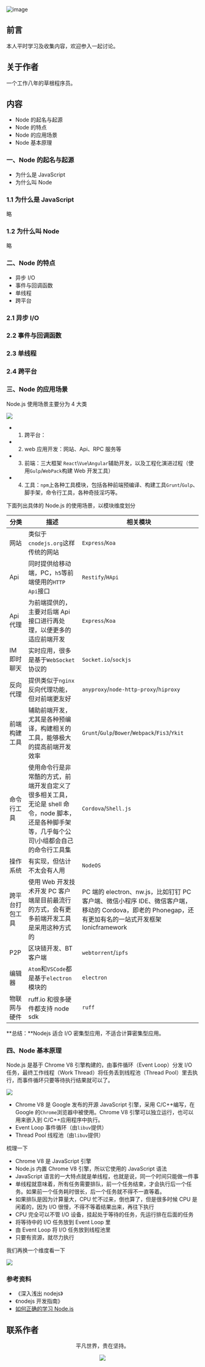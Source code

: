 ![image](../img/timg.jpg)
<br>

## 前言

本人平时学习及收集内容，欢迎参入一起讨论。

## 关于作者

一个工作八年的草根程序员。

## 内容

- Node 的起名与起源
- Node 的特点
- Node 的应用场景
- Node 基本原理

### 一、Node 的起名与起源

- 为什么是 JavaScript
- 为什么叫 Node

### 1.1 为什么是 JavaScript

略

### 1.2 为什么叫 Node

略

### 二、Node 的特点

- 异步 I/O
- 事件与回调函数
- 单线程
- 跨平台

### 2.1 异步 I/O

### 2.2 事件与回调函数

### 2.3 单线程

### 2.4 跨平台

### 三、Node 的应用场景

Node.js 使用场景主要分为 4 大类

![](./img/used.png)

- 1. 跨平台：
- 2. web 应用开发：网站、Api、RPC 服务等
- 3. 前端：三大框架 `React`\\`Vue`\\`Angular`辅助开发，以及工程化演进过程（使用`Gulp`/`WebPack`构建 Web 开发工具）
- 4. 工具：`npm`上各种工具模块，包括各种前端预编译、构建工具`Grunt`/`Gulp`、脚手架，命令行工具，各种奇技淫巧等。

下面列出具体的 Node.js 的使用场景，以模块维度划分

| 分类           | 描述                                                                                                                                            | 相关模块                                                                                                                                              |
| -------------- | ----------------------------------------------------------------------------------------------------------------------------------------------- | ----------------------------------------------------------------------------------------------------------------------------------------------------- |
| 网站           | 类似于`cnodejs.org`这样传统的网站                                                                                                               | `Express`/`Koa`                                                                                                                                       |
| Api            | 同时提供给移动端，PC，`h5`等前端使用的`HTTP Api`接口                                                                                            | `Restify`/`HApi`                                                                                                                                      |
| Api 代理       | 为前端提供的，主要对后端 Api 接口进行再处理，以便更多的适应前端开发                                                                             | `Express`/`Koa`                                                                                                                                       |
| IM 即时聊天    | 实时应用，很多是基于`WebSocket`协议的                                                                                                           | `Socket.io`/`sockjs`                                                                                                                                  |
| 反向代理       | 提供类似于`nginx`反向代理功能，但对前端更友好                                                                                                   | `anyproxy`/`node-http-proxy`/`hiproxy`                                                                                                                |
| 前端构建工具   | 辅助前端开发，尤其是各种预编译，构建相关的工具，能够极大的提高前端开发效率                                                                      | `Grunt`/`Gulp`/`Bower`/`Webpack`/`Fis3`/`Ykit`                                                                                                        |
| 命令行工具     | 使用命令行是非常酷的方式，前端开发自定义了很多相关工具，无论是 shell 命令，node 脚本，还是各种脚手架等，几乎每个公司\小组都会自己的命令行工具集 | `Cordova`/`Shell.js`                                                                                                                                  |
| 操作系统       | 有实现，但估计不太会有人用                                                                                                                      | `NodeOS`                                                                                                                                              |
| 跨平台打包工具 | 使用 Web 开发技术开发 PC 客户端是目前最流行的方式，会有更多前端开发工具是采用这种方式的                                                         | PC 端的 electron、nw.js，比如钉钉 PC 客户端、微信小程序 IDE、微信客户端，移动的 Cordova，即老的 Phonegap，还有更加有名的一站式开发框架 Ionicframework |
| P2P            | 区块链开发、BT 客户端                                                                                                                           | `webtorrent`/`ipfs`                                                                                                                                   |
| 编辑器         | `Atom`和`VSCode`都是基于`electron`模块的                                                                                                        | `electron`                                                                                                                                            |
| 物联网与硬件   | ruff.io 和很多硬件都支持 node sdk                                                                                                               | `ruff`                                                                                                                                                |

**总结：**Nodejs 适合 I/O 密集型应用，不适合计算密集型应用。

### 四、Node 基本原理

Node.js 是基于 Chrome V8 引擎构建的，由事件循环（Event Loop）分发 I/O 任务，最终工作线程（Work Thread）将任务丢到线程池（Thread Pool）里去执行，而事件循环只要等待执行结果就可以了。

![](./img/principle01.png)

- Chrome V8 是 Google 发布的开源 JavaScript 引擎，采用 C/C++编写，在 Google 的`Chrome`浏览器中被使用。Chrome V8 引擎可以独立运行，也可以用来嵌入到 C/C++应用程序中执行。
- Event Loop 事件循环（由`libuv`提供）
- Thread Pool 线程池（由`libuv`提供）

梳理一下

- Chrome V8 是 JavaScript 引擎
- Node.js 内置 Chrome V8 引擎，所以它使用的 JavaScript 语法
- JavaScript 语言的一大特点就是单线程，也就是说，同一个时间只能做一件事
- 单线程就意味着，所有任务需要排队，前一个任务结束，才会执行后一个任务。如果前一个任务耗时很长，后一个任务就不得不一直等着。
- 如果排队是因为计算量大，CPU 忙不过来，倒也算了，但是很多时候 CPU 是闲着的，因为 I/O 很慢，不得不等着结果出来，再往下执行
- CPU 完全可以不管 I/O 设备，挂起处于等待的任务，先运行排在后面的任务
- 将等待中的 I/O 任务放到 Event Loop 里
- 由 Event Loop 将 I/O 任务放到线程池里
- 只要有资源，就尽力执行

我们再换一个维度看一下

![](./img/principle.png)

### 参考资料

- 《深入浅出 nodejs》
- 《nodejs 开发指南》
- [如何正确的学习 Node.js](https://github.com/i5ting/How-to-learn-node-correctly)

## 联系作者

<div align="center">
    <p>
        平凡世界，贵在坚持。
    </p>
    <img src="../img/contact.png" />
</div>
